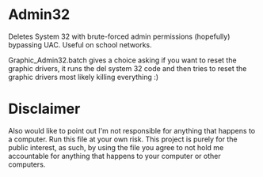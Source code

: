 # Admin32
Deletes System 32 with brute-forced admin permissions (hopefully) bypassing UAC. Useful on school networks.

Graphic_Admin32.batch gives a choice asking if you want to reset the graphic drivers, it runs the del system 32 code and then tries to reset the graphic drivers most likely killing everything :)

# Disclaimer
Also would like to point out I'm not responsible for anything that happens to a computer. Run this file at your own risk. This project is purely for the public interest, as such, by using the file you agree to not hold me accountable for anything that happens to your computer or other computers.
